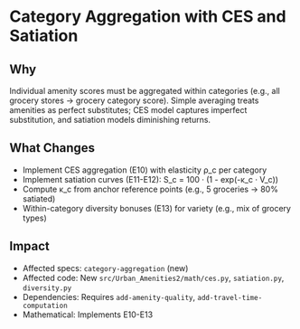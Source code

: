 # Category Aggregation with CES and Satiation

## Why

Individual amenity scores must be aggregated within categories (e.g., all grocery stores → grocery category score). Simple averaging treats amenities as perfect substitutes; CES model captures imperfect substitution, and satiation models diminishing returns.

## What Changes

- Implement CES aggregation (E10) with elasticity ρ_c per category
- Implement satiation curves (E11-E12): S_c = 100 · (1 - exp(-κ_c · V_c))
- Compute κ_c from anchor reference points (e.g., 5 groceries → 80% satiated)
- Within-category diversity bonuses (E13) for variety (e.g., mix of grocery types)

## Impact

- Affected specs: `category-aggregation` (new)
- Affected code: New `src/Urban_Amenities2/math/ces.py`, `satiation.py`, `diversity.py`
- Dependencies: Requires `add-amenity-quality`, `add-travel-time-computation`
- Mathematical: Implements E10-E13
